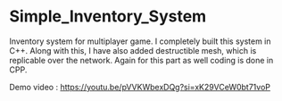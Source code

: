 # Simple_Inventory_System

Inventory system for multiplayer game.
I completely built this system in C++. Along with this, I have also added destructible mesh, which is replicable over the network. Again for this part as well coding is done in CPP.

Demo video : https://youtu.be/pVVKWbexDQg?si=xK29VCeW0bt71voP
